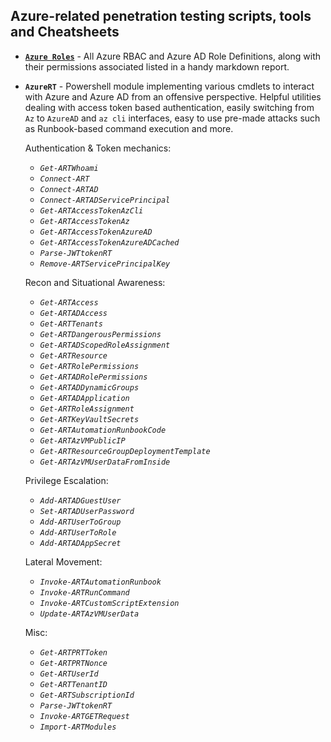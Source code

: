 
## Azure-related penetration testing scripts, tools and Cheatsheets

- [**`Azure Roles`**](https://github.com/mgeeky/Penetration-Testing-Tools/blob/master/clouds/azure/Azure%20Roles/README.md) - All Azure RBAC and Azure AD Role Definitions, along with their permissions associated listed in a handy markdown report.

- **`AzureRT`** - Powershell module implementing various cmdlets to interact with Azure and Azure AD from an offensive perspective. Helpful utilities dealing with access token based authentication, easily switching from `Az` to `AzureAD` and `az cli` interfaces, easy to use pre-made attacks such as Runbook-based command execution and more.

  Authentication & Token mechanics:

  - *`Get-ARTWhoami`*
  - *`Connect-ART`*
  - *`Connect-ARTAD`*
  - *`Connect-ARTADServicePrincipal`*
  - *`Get-ARTAccessTokenAzCli`*
  - *`Get-ARTAccessTokenAz`*
  - *`Get-ARTAccessTokenAzureAD`* 
  - *`Get-ARTAccessTokenAzureADCached`* 
  - *`Parse-JWTtokenRT`* 
  - *`Remove-ARTServicePrincipalKey`*

  Recon and Situational Awareness:

  - *`Get-ARTAccess`*
  - *`Get-ARTADAccess`*
  - *`Get-ARTTenants`*
  - *`Get-ARTDangerousPermissions`*
  - *`Get-ARTADScopedRoleAssignment`*
  - *`Get-ARTResource`*
  - *`Get-ARTRolePermissions`*
  - *`Get-ARTADRolePermissions`*
  - *`Get-ARTADDynamicGroups`*
  - *`Get-ARTADApplication`*
  - *`Get-ARTRoleAssignment`*
  - *`Get-ARTKeyVaultSecrets`*
  - *`Get-ARTAutomationRunbookCode`*
  - *`Get-ARTAzVMPublicIP`*
  - *`Get-ARTResourceGroupDeploymentTemplate`*
  - *`Get-ARTAzVMUserDataFromInside`*

  Privilege Escalation:

  - *`Add-ARTADGuestUser`*
  - *`Set-ARTADUserPassword`*
  - *`Add-ARTUserToGroup`*
  - *`Add-ARTUserToRole`*
  - *`Add-ARTADAppSecret`*

  Lateral Movement:

  - *`Invoke-ARTAutomationRunbook`*
  - *`Invoke-ARTRunCommand`*
  - *`Invoke-ARTCustomScriptExtension`*
  - *`Update-ARTAzVMUserData`*

  Misc:

  - *`Get-ARTPRTToken`*
  - *`Get-ARTPRTNonce`*
  - *`Get-ARTUserId`*
  - *`Get-ARTTenantID`*
  - *`Get-ARTSubscriptionId`*
  - *`Parse-JWTtokenRT`*
  - *`Invoke-ARTGETRequest`*
  - *`Import-ARTModules`*
